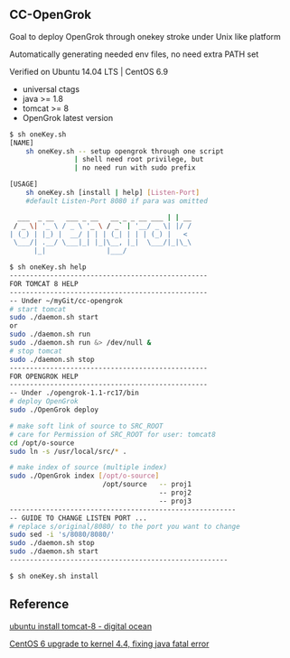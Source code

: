 ## CC-OpenGrok
Goal to deploy OpenGrok through onekey stroke under Unix like platform

Automatically generating needed env files, no need extra PATH set

Verified on Ubuntu 14.04 LTS | CentOS 6.9

* universal ctags
* java   >= 1.8
* tomcat >= 8
* OpenGrok latest version

```bash
$ sh oneKey.sh 
[NAME]
    sh oneKey.sh -- setup opengrok through one script
                | shell need root privilege, but
                | no need run with sudo prefix

[USAGE]
    sh oneKey.sh [install | help] [Listen-Port]
    #default Listen-Port 8080 if para was omitted

  ___  _ __   ___ _ __   __ _ _ __ ___ | | __
 / _ \| '_ \ / _ \ '_ \ / _` | '__/ _ \| |/ /
| (_) | |_) |  __/ | | | (_| | | | (_) |   <
 \___/| .__/ \___|_| |_|\__, |_|  \___/|_|\_\
      |_|               |___/

```
```bash
$ sh oneKey.sh help
-------------------------------------------------
FOR TOMCAT 8 HELP
-------------------------------------------------
-- Under ~/myGit/cc-opengrok
# start tomcat
sudo ./daemon.sh start
or
sudo ./daemon.sh run
sudo ./daemon.sh run &> /dev/null &
# stop tomcat
sudo ./daemon.sh stop
-------------------------------------------------
FOR OPENGROK HELP
-------------------------------------------------
-- Under ./opengrok-1.1-rc17/bin
# deploy OpenGrok
sudo ./OpenGrok deploy

# make soft link of source to SRC_ROOT
# care for Permission of SRC_ROOT for user: tomcat8
cd /opt/o-source
sudo ln -s /usr/local/src/* .

# make index of source (multiple index)
sudo ./OpenGrok index [/opt/o-source]
                       /opt/source   -- proj1
                                     -- proj2
                                     -- proj3
--------------------------------------------------------
-- GUIDE TO CHANGE LISTEN PORT ...
# replace s/original/8080/ to the port you want to change
sudo sed -i 's/8080/8080/'
sudo ./daemon.sh stop
sudo ./daemon.sh start
------------------------------------------------------
```
```bash
$ sh oneKey.sh install
```

## Reference
[ubuntu install tomcat-8 - digital ocean](https://www.digitalocean.com/community/tutorials/how-to-install-apache-tomcat-8-on-ubuntu-14-04)

[CentOS 6 upgrade to kernel 4.4, fixing java fatal error](https://www.jianshu.com/p/25d8ecc75846)

